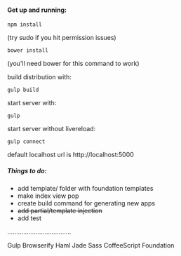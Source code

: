 #### Get up and running:
```shell
npm install
```
(try sudo if you hit permission issues)
```shell
bower install
```
(you'll need bower for this command to work)


build distribution with:
```shell
gulp build
```

start server with:
```shell
gulp
```

start server without livereload:
```shell
gulp connect
```

default localhost url is http://localhost:5000


##### Things to do:
* add template/ folder with foundation templates
* make index view pop
* create build command for generating new apps
* ~~add partial/template injection~~
* add test

....................................

Gulp
Browserify
Haml
Jade
Sass
CoffeeScript
Foundation
